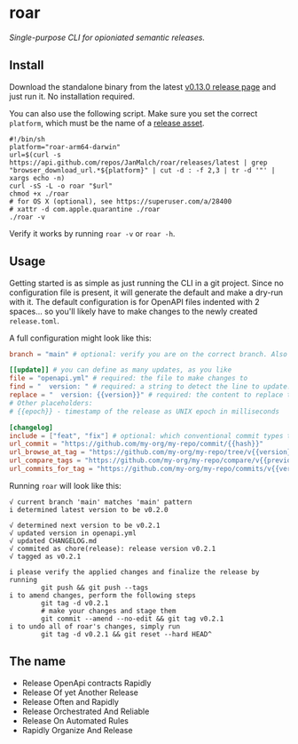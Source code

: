 # roar

_Single-purpose CLI for opioniated semantic releases._

## Install

Download the standalone binary from the latest [v0.13.0 release page](https://github.com/JanMalch/roar/releases/tag/v0.13.0) and just run it. No installation required.

You can also use the following script. Make sure you set the correct `platform`, which must be the name of a [release asset](https://github.com/JanMalch/roar/releases/latest).

```shell
#!/bin/sh
platform="roar-arm64-darwin"
url=$(curl -s https://api.github.com/repos/JanMalch/roar/releases/latest | grep "browser_download_url.*${platform}" | cut -d : -f 2,3 | tr -d '"' | xargs echo -n)
curl -sS -L -o roar "$url"
chmod +x ./roar
# for OS X (optional), see https://superuser.com/a/28400
# xattr -d com.apple.quarantine ./roar
./roar -v
```

Verify it works by running `roar -v` or `roar -h`.

## Usage

Getting started is as simple as just running the CLI in a git project.
Since no configuration file is present, it will generate the default and make a dry-run with it.
The default configuration is for OpenAPI files indented with 2 spaces... so you'll likely have to make changes to the newly created `release.toml`.

A full configuration might look like this:

```toml
branch = "main" # optional: verify you are on the correct branch. Also supports regex by starting with a ^ like branch = "^release/"

[[update]] # you can define as many updates, as you like
file = "openapi.yml" # required: the file to make changes to
find = "  version: " # required: a string to detect the line to update. If it starts with a ^ it is interpreted as regex in GoLang syntax. Otherwise it is used as line prefix.
replace = "  version: {{version}}" # required: the content to replace the detected line with. Must contain the "{{version}}" placeholder.
# Other placeholders:
# {{epoch}} - timestamp of the release as UNIX epoch in milliseconds

[changelog]
include = ["feat", "fix"] # optional: which conventional commit types to include in the generated changelog. Also defines the order in the changelog.
url_commit = "https://github.com/my-org/my-repo/commit/{{hash}}"
url_browse_at_tag = "https://github.com/my-org/my-repo/tree/v{{version}}"
url_compare_tags = "https://github.com/my-org/my-repo/compare/v{{previous}}...v{{version}}"
url_commits_for_tag = "https://github.com/my-org/my-repo/commits/v{{version}}"
```

Running `roar` will look like this:

```
√ current branch 'main' matches 'main' pattern
i determined latest version to be v0.2.0

√ determined next version to be v0.2.1
√ updated version in openapi.yml
√ updated CHANGELOG.md
√ commited as chore(release): release version v0.2.1
√ tagged as v0.2.1

i please verify the applied changes and finalize the release by running
        git push && git push --tags
i to amend changes, perform the following steps
        git tag -d v0.2.1
        # make your changes and stage them
        git commit --amend --no-edit && git tag v0.2.1
i to undo all of roar's changes, simply run
        git tag -d v0.2.1 && git reset --hard HEAD^
```



## The name

- Release OpenApi contracts Rapidly
- Release Of yet Another Release
- Release Often and Rapidly
- Release Orchestrated And Reliable
- Release On Automated Rules
- Rapidly Organize And Release
